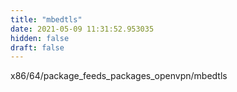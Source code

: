 ```yaml
---
title: "mbedtls"
date: 2021-05-09 11:31:52.953035
hidden: false
draft: false
---
```


x86/64/package_feeds_packages_openvpn/mbedtls

